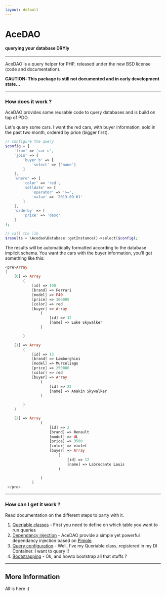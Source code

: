 ```yaml
---
layout: default
---
```



AceDAO 
========================================

#### querying your database DRYly

----------------------------------------

AceDAO is a query helper for PHP, released under the new BSD license (code
and documentation).

**CAUTION: This package is still not documented and in early development state...**

----------------------------------------

### How does it work ?

AceDAO provides some reusable code to query databases and is build on top of PDO.

Let's query some cars. I want the red cars, with buyer information, sold in the past two month, ordered by price (bigger first).

```php
// configure the query
$config = [
    'from' => 'car c',
    'join' => [
        'buyer b' => [
            'select' => ['name']
        ]
    ],
    'where' => [
        'color' => 'red',
        'selldate' => [
            'operator' => '>=',
            'value' => '2013-09-01'
        ]
    ],
    'orderby' => [
        'price' => 'desc'
    ]
);

// call the lib
$results = \Acedao\Database::getInstance()->select($config);
```

The results will be automatically formatted according to the database implicit schema.
You want the cars with the buyer information, you'll get something like this:

```php
<pre>Array
(
    [0] => Array
        (
            [id] => 100
            [brand] => Ferrari
            [model] => F40
            [price] => 300000
            [color] => red
            [buyer] => Array
                (
                    [id] => 12
                    [name] => Luke Skywalker
                )

        )

    [1] => Array
        (
            [id] => 13
            [brand] => Lamborghini
            [model] => Murceliago
            [price] => 250000
            [color] => red
            [buyer] => Array
                (
                    [id] => 22
                    [name] => Anakin Skywalker
                )

        )
    )

    [2] => Array
                (
                    [id] => 2
                    [brand] => Renault
                    [model] => 4L
                    [price] => 3500
                    [color] => violet
                    [buyer] => Array
                        (
                            [id] => 12
                            [name] => Labrocante Louis
                        )

                )
            )
 </pre>
 ```

----------------------------------------

### How can I get it work ?

Read documentation on the different steps to party with it.

1. [Queriable classes](queriable.html) - First you need to define on which table you want to run queries
2. [Dependancy injection](di.html) - AceDAO provide a simple yet powerful dependancy injection based on [Pimple][1].
3. [Query configuration](query.html) - Well, I've my Queriable class, registered in my DI Container. I want to query !!
4. [Bootstrapping](bootstrap.html) - Ok, and howto bootstrap all that stuffs ?

----------------------------------------


More Information
----------------

All is here :)

[1]: http://pimple.sensiolabs.org/
